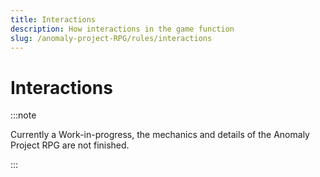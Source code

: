 ```yaml
---
title: Interactions 
description: How interactions in the game function
slug: /anomaly-project-RPG/rules/interactions
---
```


# Interactions

:::note

Currently a Work-in-progress, the mechanics and details of the Anomaly Project RPG are not finished.

:::